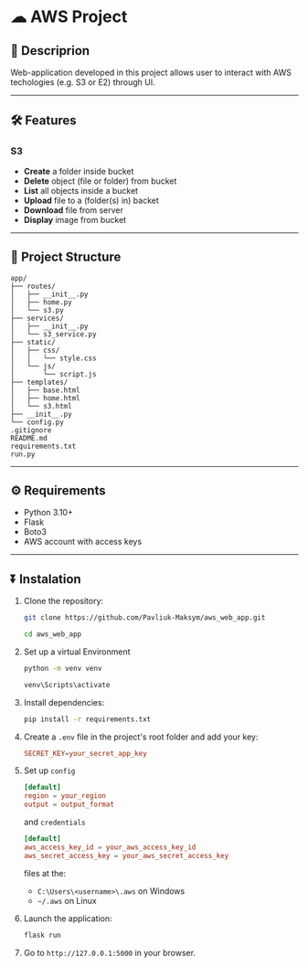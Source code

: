 # ☁ AWS Project

## 📄 Descriprion

Web-application developed in this project allows user to interact with AWS techologies (e.g. S3 or E2) through UI.

---

## 🛠 Features

### S3

- **Create** a folder inside bucket
- **Delete** object (file or folder) from bucket
- **List** all objects inside a bucket
- **Upload** file to a (folder(s) in) backet
- **Download** file from server
- **Display** image from bucket

---

## 🌳 Project Structure

```
app/
├── routes/
│   ├── __init__.py
│   ├── home.py
│   └── s3.py
├── services/
│   ├── __init__.py
│   └── s3_service.py
├── static/
│   ├── css/
│   │   └── style.css
│   └── js/
│       └── script.js
├── templates/
│   ├── base.html
│   ├── home.html
│   └── s3.html
├── __init__.py
└── config.py
.gitignore
README.md
requirements.txt
run.py
```

---

## ⚙ Requirements

- Python 3.10+
- Flask
- Boto3
- AWS account with access keys

---

## ⏬ Instalation

1. Clone the repository:

   ```bash
   git clone https://github.com/Pavliuk-Maksym/aws_web_app.git
   ```

   ```bash
   cd aws_web_app
   ```

2. Set up a virtual Environment

   ```bash
   python -m venv venv
   ```

   ```bash
   venv\Scripts\activate
   ```

3. Install dependencies:

   ```bash
   pip install -r requirements.txt
   ```

4. Create a `.env` file in the project's root folder and add your key:

   ```toml
   SECRET_KEY=your_secret_app_key
   ```

5. Set up `config`

   ```toml
   [default]
   region = your_region
   output = output_format
   ```

   and `credentials`

   ```toml
   [default]
   aws_access_key_id = your_aws_access_key_id
   aws_secret_access_key = your_aws_secret_access_key
   ```

   files at the:

   - `C:\Users\<username>\.aws` on Windows
   - `~/.aws` on Linux

6. Launch the application:

   ```bash
   flask run
   ```

7. Go to `http://127.0.0.1:5000` in your browser.
